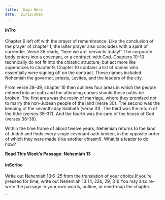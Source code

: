 ```yaml
---
title:  Sign Here
date:  21/12/2019
---
```


#### inTro

Chapter 9 left off with the prayer of remembrance. Like the conclusion of the prayer of chapter 1, the latter prayer also concludes with a spirit of surrender. Verse 36 reads, “here we are, servants today!” The corporate body enters into a covenant, or a contract, with God. Chapters 10–13 technically do not fit into the chiastic structure, but act more like appendices to chapter 9. Chapter 10 contains a list of names who essentially were signing off on the contract. These names included Nehemiah the governor, priests, Levites, and the leaders of the city.

From verse 28–39, chapter 10 then outlines four areas in which the people entered into an oath and the attending curses should these oaths be broken. The first area was the realm of marriage, where they promised not to marry the non-Judean people of the land (verse 30). The second was the keeping of the seventh-day Sabbath (verse 31). The third was the return of the tithe (verses 35–37). And the fourth was the care of the house of God (verses 38–39).

Within the time frame of about twelve years, Nehemiah returns to the land of Judah and finds every single covenant oath broken, in the opposite order of which they were made (like another chiasm!). What is a leader to do now?

**Read This Week’s Passage: Nehemiah 13**

#### inScribe

Write out Nehemiah 13:6–25 from the translation of your choice.If you’re pressed for time, write out Nehemiah 13:14, 22b, 29, 31b.You may also re-write the passage in your own words, outline, or mind-map the chapter.

``